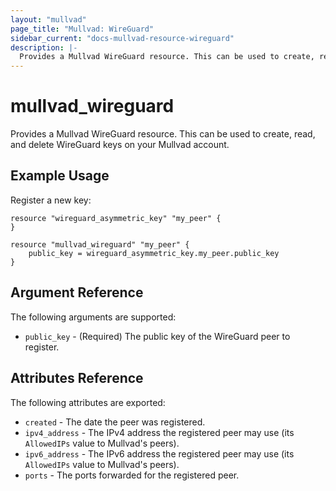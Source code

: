 ```yaml
---
layout: "mullvad"
page_title: "Mullvad: WireGuard"
sidebar_current: "docs-mullvad-resource-wireguard"
description: |-
  Provides a Mullvad WireGuard resource. This can be used to create, read, and delete WireGuard keys on your Mullvad account.
---
```


# mullvad_wireguard

Provides a Mullvad WireGuard resource. This can be used to create, read, and delete WireGuard keys on your Mullvad account.

## Example Usage

Register a new key:

```hcl
resource "wireguard_asymmetric_key" "my_peer" {
}

resource "mullvad_wireguard" "my_peer" {
    public_key = wireguard_asymmetric_key.my_peer.public_key
}
```

## Argument Reference

The following arguments are supported:

* `public_key` - (Required) The public key of the WireGuard peer to register.

## Attributes Reference

The following attributes are exported:

* `created` - The date the peer was registered.
* `ipv4_address` - The IPv4 address the registered peer may use (its `AllowedIPs` value to Mullvad's peers).
* `ipv6_address` - The IPv6 address the registered peer may use (its `AllowedIPs` value to Mullvad's peers).
* `ports` - The ports forwarded for the registered peer.
